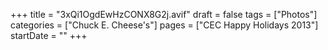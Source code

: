 +++
title = "3xQi1OgdEwHzCONX8G2j.avif"
draft = false
tags = ["Photos"]
categories = ["Chuck E. Cheese's"]
pages = ["CEC Happy Holidays 2013"]
startDate = ""
+++
